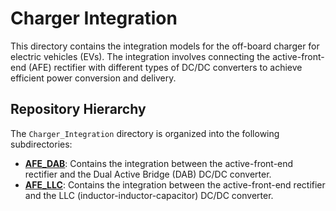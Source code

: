 # Charger Integration

This directory contains the integration models for the off-board charger for electric vehicles (EVs). The integration involves connecting the active-front-end (AFE) rectifier with different types of DC/DC converters to achieve efficient power conversion and delivery.

## Repository Hierarchy

The `Charger_Integration` directory is organized into the following subdirectories:

- [**AFE_DAB**](./AFE_DAB): Contains the integration between the active-front-end rectifier and the Dual Active Bridge (DAB) DC/DC converter.
- [**AFE_LLC**](./AFE_LLC): Contains the integration between the active-front-end rectifier and the LLC (inductor-inductor-capacitor) DC/DC converter.
